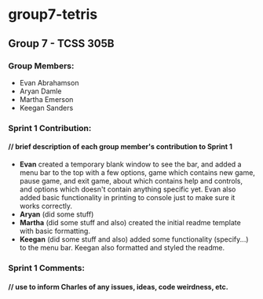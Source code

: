 # group7-tetris

## Group 7 - TCSS 305B

### Group Members:
+ Evan Abrahamson
+ Aryan Damle
+ Martha Emerson
+ Keegan Sanders

### Sprint 1 Contribution:
####    // brief description of each group member's contribution to Sprint 1
+ **Evan** created a temporary blank window to see the bar, and added a menu bar to the top with a few options, game which contains new game, pause game, and exit game, about which contains help and controls, and options which doesn't contain anything specific yet. Evan also added basic functionality in printing to console just to make sure it works correctly.
+ **Aryan** (did some stuff)
+ **Martha** (did some stuff and also) created the initial readme template with basic formatting.
+ **Keegan** (did some stuff and also) added some functionality (specify...) to the menu bar. Keegan also formatted and styled the readme.

### Sprint 1 Comments:
####    // use to inform Charles of any issues, ideas, code weirdness, etc.
